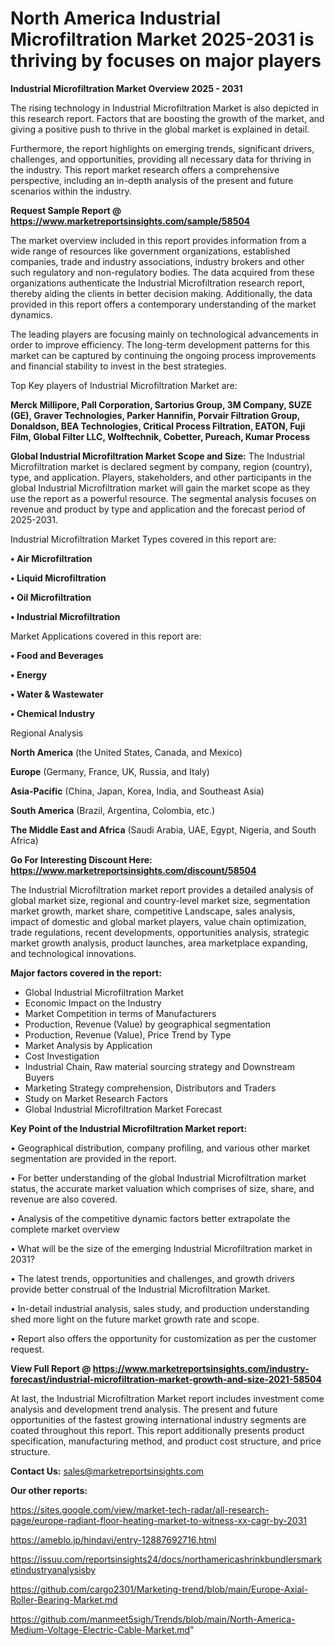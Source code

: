  # North America Industrial Microfiltration Market 2025-2031 is thriving by focuses on major players

<Strong> Industrial Microfiltration Market Overview 2025 - 2031</strong>

The rising technology in Industrial Microfiltration Market is also depicted in this research report. Factors that are boosting the growth of the market, and giving a positive push to thrive in the global market is explained in detail.

Furthermore, the report highlights on emerging trends, significant drivers, challenges, and opportunities, providing all necessary data for thriving in the industry. This report market research offers a comprehensive perspective, including an in-depth analysis of the present and future scenarios within the industry.

<strong>Request Sample Report @ <a href=https://www.marketreportsinsights.com/sample/58504>https://www.marketreportsinsights.com/sample/58504</a></strong>

The market overview included in this report provides information from a wide range of resources like government organizations, established companies, trade and industry associations, industry brokers and other such regulatory and non-regulatory bodies. The data acquired from these organizations authenticate the Industrial Microfiltration research report, thereby aiding the clients in better decision making. Additionally, the data provided in this report offers a contemporary understanding of the market dynamics.

The leading players are focusing mainly on technological advancements in order to improve efficiency. The long-term development patterns for this market can be captured by continuing the ongoing process improvements and financial stability to invest in the best strategies.

Top Key players of Industrial Microfiltration Market are:

<strong>Merck Millipore, Pall Corporation, Sartorius Group, 3M Company, SUZE (GE), Graver Technologies, Parker Hannifin, Porvair Filtration Group, Donaldson, BEA Technologies, Critical Process Filtration, EATON, Fuji Film, Global Filter LLC, Wolftechnik, Cobetter, Pureach, Kumar Process</strong>

<strong><b>Global Industrial Microfiltration Market Scope and Size:</b></strong>
The Industrial Microfiltration market is declared segment by company, region (country), type, and application. Players, stakeholders, and other participants in the global Industrial Microfiltration market will gain the market scope as they use the report as a powerful resource. The segmental analysis focuses on revenue and product by type and application and the forecast period of 2025-2031.

Industrial Microfiltration Market Types covered in this report are:

<strong>• Air Microfiltration

• Liquid Microfiltration

• Oil Microfiltration

• Industrial Microfiltration</strong>

Market Applications covered in this report are:

<strong>• Food and Beverages

• Energy

• Water & Wastewater

• Chemical Industry</strong> 

Regional Analysis

<strong>North America</strong> (the United States, Canada, and Mexico)

<strong>Europe</strong> (Germany, France, UK, Russia, and Italy)

<strong>Asia-Pacific</strong> (China, Japan, Korea, India, and Southeast Asia)

<strong>South America</strong> (Brazil, Argentina, Colombia, etc.)

<strong>The Middle East and Africa</strong> (Saudi Arabia, UAE, Egypt, Nigeria, and South Africa)

<strong>Go For Interesting Discount Here: <a href=https://www.marketreportsinsights.com/discount/58504>https://www.marketreportsinsights.com/discount/58504</a></strong>

The Industrial Microfiltration market report provides a detailed analysis of global market size, regional and country-level market size, segmentation market growth, market share, competitive Landscape, sales analysis, impact of domestic and global market players, value chain optimization, trade regulations, recent developments, opportunities analysis, strategic market growth analysis, product launches, area marketplace expanding, and technological innovations.

<strong><b>Major factors covered in the report:</b></strong>
<ul>
  <li>Global Industrial Microfiltration Market </li>
  <li>Economic Impact on the Industry</li>
  <li>Market Competition in terms of Manufacturers</li>
  <li>Production, Revenue (Value) by geographical segmentation</li>
  <li>Production, Revenue (Value), Price Trend by Type</li>
  <li>Market Analysis by Application</li>
  <li>Cost Investigation</li>
  <li>Industrial Chain, Raw material sourcing strategy and Downstream Buyers</li>
  <li>Marketing Strategy comprehension, Distributors and Traders</li>
  <li>Study on Market Research Factors</li>
  <li>Global Industrial Microfiltration Market Forecast</li>
</ul>

<strong><b>Key Point of the Industrial Microfiltration Market report:</b></strong>

• Geographical distribution, company profiling, and various other market segmentation are provided in the report.

• For better understanding of the global Industrial Microfiltration market status, the accurate market valuation which comprises of size, share, and revenue are also covered.

• Analysis of the competitive dynamic factors better extrapolate the complete market overview

• What will be the size of the emerging Industrial Microfiltration market in 2031?

• The latest trends, opportunities and challenges, and growth drivers provide better construal of the Industrial Microfiltration Market.

• In-detail industrial analysis, sales study, and production understanding shed more light on the future market growth rate and scope.

• Report also offers the opportunity for customization as per the customer request.

<strong><b>View Full Report @ <a href=https://www.marketreportsinsights.com/industry-forecast/industrial-microfiltration-market-growth-and-size-2021-58504>https://www.marketreportsinsights.com/industry-forecast/industrial-microfiltration-market-growth-and-size-2021-58504</a></b></strong>


At last, the Industrial Microfiltration Market report includes investment come analysis and development trend analysis. The present and future opportunities of the fastest growing international industry segments are coated throughout this report. This report additionally presents product specification, manufacturing method, and product cost structure, and price structure.

<strong>Contact Us:</strong>
sales@marketreportsinsights.com

<strong>Our other reports:</strong>

<a href=https://sites.google.com/view/market-tech-radar/all-research-page/europe-radiant-floor-heating-market-to-witness-xx-cagr-by-2031>https://sites.google.com/view/market-tech-radar/all-research-page/europe-radiant-floor-heating-market-to-witness-xx-cagr-by-2031</a>

<a href=https://ameblo.jp/hindavi/entry-12887692716.html>https://ameblo.jp/hindavi/entry-12887692716.html</a>

<a href=https://issuu.com/reportsinsights24/docs/northamericashrinkbundlersmarketindustryanalysisby>https://issuu.com/reportsinsights24/docs/northamericashrinkbundlersmarketindustryanalysisby</a>

<a href=https://github.com/cargo2301/Marketing-trend/blob/main/Europe-Axial-Roller-Bearing-Market.md>https://github.com/cargo2301/Marketing-trend/blob/main/Europe-Axial-Roller-Bearing-Market.md</a>

<a href=https://github.com/manmeet5sigh/Trends/blob/main/North-America-Medium-Voltage-Electric-Cable-Market.md>https://github.com/manmeet5sigh/Trends/blob/main/North-America-Medium-Voltage-Electric-Cable-Market.md</a>"
